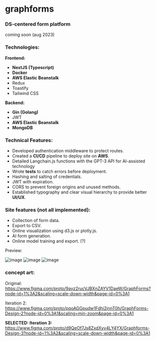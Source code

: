 # graphforms
### DS-centered form platform

coming soon (aug 2023)

### Technologies:
__Frontend:__
  - __NextJS (Typescript)__
  - __Docker__ 
  - __AWS Elastic Beanstalk__
  - Redux
  - Toastify
  - Tailwind CSS

__Backend:__
  - __Gin (Golang)__
  - JWT
  - __AWS Elastic Beanstalk__
  - __MongoDB__
  
### Technical Features:
  - Developed authentication middleware to protect routes.
  - Created a __CI/CD__ pipeline to deploy site on __AWS__.
  - Detailed Langchain.js functions with the GPT-3 API for AI-assisted technology
  - Wrote __tests__ to catch errors before deployment.
  - Hashing and salting of credentials.
  - JWT with expiration.
  - CORS to prevent foreign origins and unused methods.
  - Established typography and clear visual hierarchy to provide better __UI/UX__.
  
### Site features (not all implemented):
  - Collection of form data.
  - Export to CSV.
  - Online visualization using d3.js or plotly.js.
  - AI form generation.
  - Online model training and export. (?)
  
  
  

Preview:
  
![image](https://user-images.githubusercontent.com/44330082/226008201-bc1fd940-8ea8-435b-ab8e-e120ddb7a9f2.png)
![image](https://user-images.githubusercontent.com/44330082/226009865-07b3efeb-bd59-405f-bdca-e9e93d7f1163.png)
![image](https://user-images.githubusercontent.com/44330082/226010364-c2fc762e-82b6-4dc7-8b2f-78baef431da9.png)



  
### concept art:

Original:
https://www.figma.com/proto/9ayz2rucVJBXnZAYV1DaeW/GraphForms?node-id=1%3A2&scaling=scale-down-width&page-id=0%3A1

Iteration 2:
https://www.figma.com/proto/pqoAGGpudw1Fdhi2jnnT0h/GraphForms-Design-2?node-id=0%3A1&scaling=min-zoom&page-id=0%3A1

__SELECTED: Iteration 3:__
https://www.figma.com/proto/d9QeOf7Js8ZxdXyv4LY4YX/Graphforms-Design-3?node-id=1%3A2&scaling=scale-down-width&page-id=0%3A1
